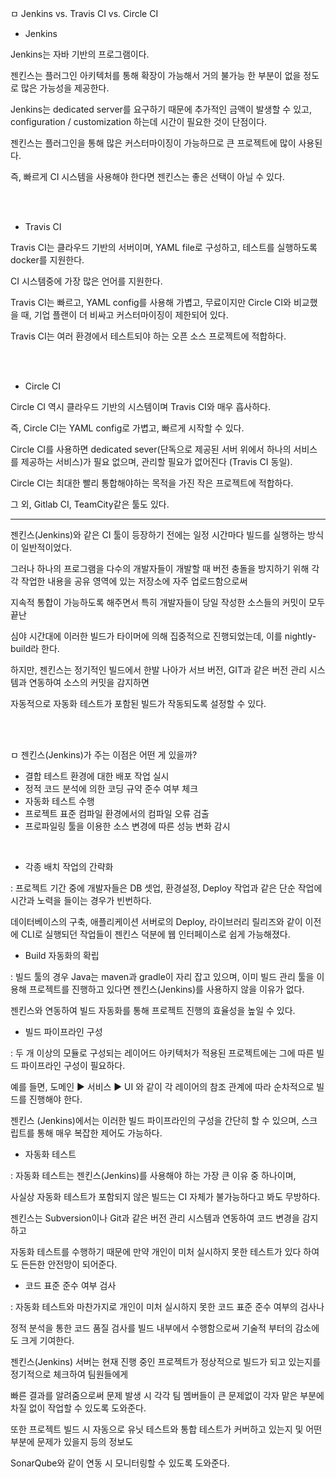 ㅁ Jenkins vs. Travis CI vs. Circle CI

- Jenkins

Jenkins는 자바 기반의 프로그램이다.

 젠킨스는 플러그인 아키텍처를 통해 확장이 가능해서 거의 불가능 한 부분이 없을 정도로 많은 가능성을 제공한다.
 
Jenkins는 dedicated server를 요구하기 때문에 추가적인 금액이 발생할 수 있고, configuration / customization 하는데 시간이 필요한 것이 단점이다.

젠킨스는 플러그인을 통해 많은 커스터마이징이 가능하므로 큰 프로젝트에 많이 사용된다. 

즉, 빠르게 CI 시스템을 사용해야 한다면 젠킨스는 좋은 선택이 아닐 수 있다.

<br>
<br>


- Travis CI

Travis CI는 클라우드 기반의 서버이며, YAML file로 구성하고, 테스트를 실행하도록 docker를 지원한다.

CI 시스템중에 가장 많은 언어를 지원한다. 

Travis CI는 빠르고, YAML config를 사용해 가볍고, 무료이지만 Circle CI와 비교했을 때, 기업 플랜이 더 비싸고 커스터마이징이 제한되어 있다.

Travis CI는 여러 환경에서 테스트되야 하는 오픈 소스 프로젝트에 적합하다.

<br>
<br>


- Circle CI

Circle CI 역시 클라우드 기반의 시스템이며 Travis CI와 매우 흡사하다. 

즉, Circle CI는 YAML config로 가볍고, 빠르게 시작할 수 있다.

 Circle CI를 사용하면 dedicated sever(단독으로 제공된 서버 위에서 하나의 서비스를 제공하는 서비스)가 필요 없으며, 관리할 필요가 없어진다 (Travis CI 동일).

Circle CI는 최대한 빨리 통합해야하는 목적을 가진 작은 프로젝트에 적합하다.

그 외, Gitlab CI, TeamCity같은 툴도 있다.




---


젠킨스(Jenkins)와 같은 CI 툴이 등장하기 전에는 일정 시간마다 빌드를 실행하는 방식이 일반적이었다. 

그러나 하나의 프로그램을 다수의 개발자들이 개발할 때 버전 충돌을 방지하기 위해 각각 작업한 내용을 공유 영역에 있는 저장소에 자주 업로드함으로써 

지속적 통합이 가능하도록 해주면서 특히 개발자들이 당일 작성한 소스들의 커밋이 모두 끝난

 심야 시간대에 이러한 빌드가 타이머에 의해 집중적으로 진행되었는데, 이를 nightly-build라 한다.
 
  하지만, 젠킨스는 정기적인 빌드에서 한발 나아가 서브 버전, GIT과 같은 버전 관리 시스템과 연동하여 소스의 커밋을 감지하면
  
   자동적으로 자동화 테스트가 포함된 빌드가 작동되도록 설정할 수 있다.


<br>
<br>

ㅁ 젠킨스(Jenkins)가 주는 이점은 어떤 게 있을까?

- 결합 테스트 환경에 대한 배포 작업 실시
- 정적 코드 분석에 의한 코딩 규약 준수 여부 체크
- 자동화 테스트 수행
- 프로젝트 표준 컴파일 환경에서의 컴파일 오류 검출
- 프로파일링 툴을 이용한 소스 변경에 따른 성능 변화 감시

<br>

- 각종 배치 작업의 간략화

: 프로젝트 기간 중에 개발자들은 DB 셋업, 환경설정, Deploy 작업과 같은 단순 작업에 시간과 노력을 들이는 경우가 빈번하다.

데이터베이스의 구축, 애플리케이션 서버로의 Deploy, 라이브러리 릴리즈와 같이 이전에 CLI로 실행되던 작업들이 젠킨스 덕분에 웹 인터페이스로 쉽게 가능해졌다.

- Build 자동화의 확립

: 빌드 툴의 경우 Java는 maven과 gradle이 자리 잡고 있으며, 이미 빌드 관리 툴을 이용해 프로젝트를 진행하고 있다면 젠킨스(Jenkins)를 사용하지 않을 이유가 없다.

젠킨스와 연동하여 빌드 자동화를 통해 프로젝트 진행의 효율성을 높일 수 있다.

 - 빌드 파이프라인 구성

: 두 개 이상의 모듈로 구성되는 레이어드 아키텍처가 적용된 프로젝트에는 그에 따른 빌드 파이프라인 구성이 필요하다. 

예를 들면, 도메인 ▶ 서비스 ▶ UI 와 같이 각 레이어의 참조 관계에 따라 순차적으로 빌드를 진행해야 한다.

젠킨스 (Jenkins)에서는 이러한 빌드 파이프라인의 구성을 간단히 할 수 있으며, 스크립트를 통해 매우 복잡한 제어도 가능하다.



- 자동화 테스트

: 자동화 테스트는 젠킨스(Jenkins)를 사용해야 하는 가장 큰 이유 중 하나이며,

사실상 자동화 테스트가 포함되지 않은 빌드는 CI 자체가 불가능하다고 봐도 무방하다.
 
젠킨스는 Subversion이나 Git과 같은 버전 관리 시스템과 연동하여 코드 변경을 감지하고 
  
자동화 테스트를 수행하기 때문에 만약 개인이 미처 실시하지 못한 테스트가 있다 하여도 든든한 안전망이 되어준다.


- 코드 표준 준수 여부 검사

: 자동화 테스트와 마찬가지로 개인이 미처 실시하지 못한 코드 표준 준수 여부의 검사나

 정적 분석을 통한 코드 품질 검사를 빌드 내부에서 수행함으로써 기술적 부터의 감소에도 크게 기여한다.

 젠킨스(Jenkins) 서버는 현재 진행 중인 프로젝트가 정상적으로 빌드가 되고 있는지를 정기적으로 체크하여 팀원들에게

빠른 결과를 알려줌으로써 문제 발생 시 각각 팀 멤버들이 큰 문제없이 각자 맡은 부분에 차질 없이 작업할 수 있도록 도와준다.

또한 프로젝트 빌드 시 자동으로 유닛 테스트와 통합 테스트가 커버하고 있는지 및 어떤 부분에 문제가 있을지 등의 정보도

SonarQube와 같이 연동 시 모니터링할 수 있도록 도와준다.
